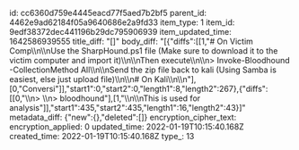 id: cc6360d759e4445eacd77f5aed7b2bf5
parent_id: 4462e9ad62184f05a9640686e2a9fd33
item_type: 1
item_id: 9edf38372dec441196b29dc795906939
item_updated_time: 1642586939555
title_diff: "[]"
body_diff: "[{\"diffs\":[[1,\"# On Victim Comp\\\n\\\nUse the SharpHound.ps1 file (Make sure to download it to the victim computer and import it)\\\n\\\nThen execute\\\n\\\n> Invoke-Bloodhound -CollectionMethod All\\\n\\\nSend the zip file back to kali (Using Samba is easiest, else just upload file)\\\n\\\n# On Kali\\\n\\\n\"],[0,\"Conversi\"]],\"start1\":0,\"start2\":0,\"length1\":8,\"length2\":267},{\"diffs\":[[0,\"\\\n> \\\n> bloodhound\"],[1,\"\\\n\\\nThis is used for analysis\"]],\"start1\":435,\"start2\":435,\"length1\":16,\"length2\":43}]"
metadata_diff: {"new":{},"deleted":[]}
encryption_cipher_text: 
encryption_applied: 0
updated_time: 2022-01-19T10:15:40.168Z
created_time: 2022-01-19T10:15:40.168Z
type_: 13